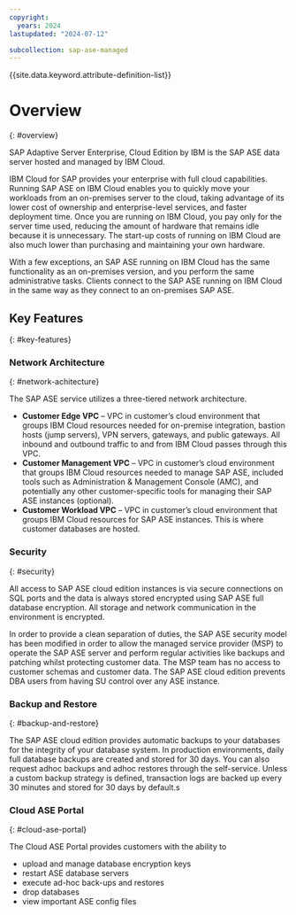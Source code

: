 ```yaml
---
copyright:
  years: 2024
lastupdated: "2024-07-12"

subcollection: sap-ase-managed
---
```


{{site.data.keyword.attribute-definition-list}}

# Overview
{: #overview}

SAP Adaptive Server Enterprise, Cloud Edition by IBM is the SAP ASE data server hosted and managed by IBM Cloud.

IBM Cloud for SAP provides your enterprise with full cloud capabilities. Running SAP ASE on IBM Cloud enables you to quickly move your workloads from an on-premises server to the cloud, taking advantage of its lower cost of ownership and enterprise-level services, and faster deployment time. Once you are running on IBM Cloud, you pay only for the server time used, reducing the amount of hardware that remains idle because it is unnecessary. The start-up costs of running on IBM Cloud are also much lower than purchasing and maintaining your own hardware.

With a few exceptions, an SAP ASE running on IBM Cloud has the same functionality as an on-premises version, and you perform the same administrative tasks. Clients connect to the SAP ASE running on IBM Cloud in the same way as they connect to an on-premises SAP ASE.

## Key Features
{: #key-features}

### Network Architecture
{: #network-achitecture}

The SAP ASE service utilizes a three-tiered network architecture.

- **Customer Edge VPC** – VPC in customer’s cloud environment that groups IBM Cloud resources needed for on-premise integration, bastion hosts (jump servers), VPN servers, gateways, and public gateways. All inbound and outbound traffic to and from IBM Cloud passes through this VPC.
- **Customer Management VPC** – VPC in customer’s cloud environment that groups IBM Cloud resources needed to manage SAP ASE, included tools such as Administration & Management Console (AMC), and potentially any other customer-specific tools for managing their SAP ASE instances (optional).
- **Customer Workload VPC** – VPC in customer’s cloud environment that groups IBM Cloud resources for SAP ASE instances. This is where customer databases are hosted.

### Security
{: #security}

All access to SAP ASE cloud edition instances is via secure connections on SQL ports and the data is always stored encrypted using SAP ASE full database encryption. All storage and network communication in the environment is encrypted.

In order to provide a clean separation of duties, the SAP ASE security model has been modified in order to allow the managed service provider (MSP) to operate the SAP ASE server and perform regular activities like backups and patching whilst protecting customer data. The MSP team has no access to customer schemas and customer data. The SAP ASE cloud edition prevents DBA users from having SU control over any ASE instance.

### Backup and Restore
{: #backup-and-restore}

The SAP ASE cloud edition provides automatic backups to your databases for the integrity of your database system. In production environments, daily full database backups are created and stored for 30 days. You can also request adhoc backups and adhoc restores through the self-service. Unless a custom backup strategy is defined, transaction logs are backed up every 30 minutes and stored for 30 days by default.s

### Cloud ASE Portal
{: #cloud-ase-portal}

The Cloud ASE Portal provides customers with the ability to

- upload and manage database encryption keys
- restart ASE database servers
- execute ad-hoc back-ups and restores
- drop databases
- view important ASE config files 

